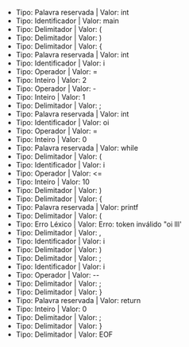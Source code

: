 * Tipo: Palavra reservada         | Valor: int  
* Tipo: Identificador             | Valor: main  
* Tipo: Delimitador               | Valor: (  
* Tipo: Delimitador               | Valor: )  
* Tipo: Delimitador               | Valor: {  
* Tipo: Palavra reservada         | Valor: int  
* Tipo: Identificador             | Valor: i  
* Tipo: Operador                  | Valor: =  
* Tipo: Inteiro                   | Valor: 2  
* Tipo: Operador                  | Valor: -  
* Tipo: Inteiro                   | Valor: 1  
* Tipo: Delimitador               | Valor: ;  
* Tipo: Palavra reservada         | Valor: int  
* Tipo: Identificador             | Valor: oi  
* Tipo: Operador                  | Valor: =  
* Tipo: Inteiro                   | Valor: 0  
* Tipo: Palavra reservada         | Valor: while  
* Tipo: Delimitador               | Valor: (  
* Tipo: Identificador             | Valor: i  
* Tipo: Operador                  | Valor: <=  
* Tipo: Inteiro                   | Valor: 10  
* Tipo: Delimitador               | Valor: )  
* Tipo: Delimitador               | Valor: {  
* Tipo: Palavra reservada         | Valor: printf  
* Tipo: Delimitador               | Valor: (  
* Tipo: Erro Léxico               | Valor: Erro: token inválido "oi lll'  
* Tipo: Delimitador               | Valor: ,  
* Tipo: Identificador             | Valor: i  
* Tipo: Delimitador               | Valor: )  
* Tipo: Delimitador               | Valor: ;  
* Tipo: Identificador             | Valor: i  
* Tipo: Operador                  | Valor: --  
* Tipo: Delimitador               | Valor: ;  
* Tipo: Delimitador               | Valor: }  
* Tipo: Palavra reservada         | Valor: return  
* Tipo: Inteiro                   | Valor: 0  
* Tipo: Delimitador               | Valor: ;  
* Tipo: Delimitador               | Valor: }  
* Tipo: Delimitador               | Valor: EOF  
